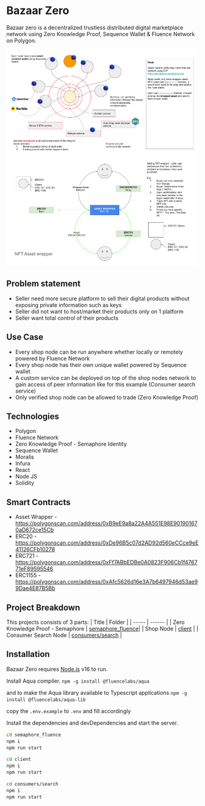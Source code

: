 # Bazaar Zero

Bazaar zero is a decentralized trustless distributed digital marketplace network using Zero Knowledge Proof, Sequence Wallet & Fluence Network on Polygon.

![Bazaar Zero Architecture](/img/Bazaar_Zero.png "Bazaar Zero Architecture")
![Bazaar Zero Asset Wrapper](/img/Bazaar_Zero2.png "Bazaar Zero Asset Wrapper")

## Problem statement
- Seller need more secure platform to sell their digital products without exposing private information such as keys
- Seller did not want to host/market their products only on 1 platform
- Seller want total control of their products

## Use Case
- Every shop node can be run anywhere whether locally or remotely powered by Fluence Network
- Every shop node has their own unique wallet powered by Sequence wallet
- A custom service can be deployed on top of the shop nodes network to gain access of peer information like for this example (Consumer search service)
- Only verified shop node can be allowed to trade (Zero Knowledge Proof)

## Technologies
- Polygon
- Fluence Network
- Zero Knowledge Proof - Semaphore Identity
- Sequence Wallet
- Moralis
- Infura
- React
- Node JS
- Solidity

## Smart Contracts
- Asset Wrapper - https://polygonscan.com/address/0xB9eE9a8a22A4A551E98E901901670aD672ce15Cb
- ERC20 - https://polygonscan.com/address/0xDe96B5c07d2AD92d560eCCce9eE41126CFb10278
- ERC721 - https://polygonscan.com/address/0xFf7ABbEDBe0A0823F906Cb1f476771eF89595546
- ERC1155 - https://polygonscan.com/address/0xAfc5626d16e3A7b6497946d53ae99Dae4E87B5Bb

## Project Breakdown

This projects consists of 3 parts:
| Title | Folder |
| ----- | ------ |
| Zero Knowledge Proof - Semaphore | [semaphore_fluence](https://github.com/iqbalbaharum/bazaar_zero/tree/master/semaphore_fluence)|
| Shop Node | [client](https://github.com/iqbalbaharum/bazaar_zero/tree/master/client) |
| Consumer Search Node | [consumers/search](https://github.com/iqbalbaharum/bazaar_zero/tree/master/consumers/search) |

## Installation
Bazaar Zero requires  [Node.js](https://nodejs.org/) v16 to run.

Install Aqua compiler.
```npm -g install @fluencelabs/aqua```

and to make the Aqua library available to Typescript applications
```npm -g install @fluencelabs/aqua-lib```

copy the ```.env.example``` to ```.env``` and fill accordingly

Install the dependencies and devDependencies and start the server.

```sh
cd semaphore_fluence
npm i
npm run start
```
```sh
cd client
npm i
npm run start
```
```sh
cd consumers/search
npm i
npm run start
```

